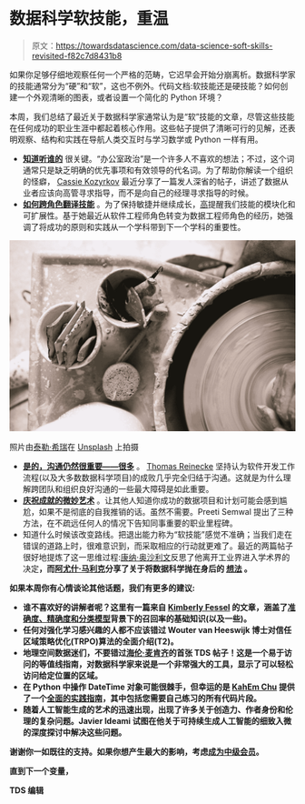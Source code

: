 # 数据科学软技能，重温

> 原文：<https://towardsdatascience.com/data-science-soft-skills-revisited-f82c7d8431b8>

如果你足够仔细地观察任何一个严格的范畴，它迟早会开始分崩离析。数据科学家的技能通常分为“硬”和“软”，这也不例外。代码文档:软技能还是硬技能？如何创建一个外观清晰的图表，或者设置一个简化的 Python 环境？

本周，我们总结了最近关于数据科学家通常认为是“软”技能的文章，尽管这些技能在任何成功的职业生涯中都起着核心作用。这些帖子提供了清晰可行的见解，还表明观察、结构和实践在导航人类交互时与学习数学或 Python 一样有用。

*   [**知道听谁的**](/when-your-manager-isnt-your-best-guide-841f385760b9) 很关键。“办公室政治”是一个许多人不喜欢的想法；不过，这个词通常只是缺乏明确的优先事项和有效领导的代名词。为了帮助你解读一个组织的怪癖， [Cassie Kozyrkov](https://medium.com/u/2fccb851bb5e?source=post_page-----f82c7d8431b8--------------------------------) 最近分享了一篇发人深省的帖子，讲述了数据从业者应该向高管寻求指导，而不是向自己的经理寻求指导的时候。
*   [**如何跨角色翻译技能**](/what-data-engineers-can-learn-from-software-engineers-and-vice-versa-643cade3ef23) 。为了保持敏捷并继续成长，[高](https://medium.com/u/2adc5a07e772?source=post_page-----f82c7d8431b8--------------------------------)提醒我们技能的模块化和可扩展性。基于她最近从软件工程师角色转变为数据工程师角色的经历，她强调了将成功的原则和实践从一个学科带到下一个学科的重要性。

![](img/046fb4815c089a253c153b1da733013a.png)

照片由[泰勒·希瑞](https://unsplash.com/@taylorheeryphoto?utm_source=medium&utm_medium=referral)在 [Unsplash](https://unsplash.com?utm_source=medium&utm_medium=referral) 上拍摄

*   [**是的，沟通仍然很重要——很多**](/software-development-is-almost-100-about-communication-1bb9bc60810f) 。 [Thomas Reinecke](https://medium.com/u/286199bbb1eb?source=post_page-----f82c7d8431b8--------------------------------) 坚持认为软件开发工作流程(以及大多数数据科学项目)的成败几乎完全归结于沟通。这就是为什么理解跨团队和组织良好沟通的一些最大障碍是如此重要。
*   [**庆祝成就的微妙艺术**](/top-3-tools-to-promote-your-work-in-analytics-data-science-7b87d80615fc) 。让其他人知道你成功的数据项目和计划可能会感到尴尬，如果不是彻底的自我推销的话。虽然不需要。Preeti Semwal 提出了三种方法，在不疏远任何人的情况下告知同事重要的职业里程碑。
*   知道什么时候该改变路线。把退出能力称为“软技能”感觉不准确；当我们走在错误的道路上时，很难意识到，而采取相应的行动就更难了。最近的两篇帖子很好地提炼了这一思维过程:[康纳·奥沙利文](https://medium.com/u/4ae48256fb37?source=post_page-----f82c7d8431b8--------------------------------)反思了他离开工业界进入学术界的决定[](/why-i-decided-to-do-a-phd-in-machine-learning-fdee03bb956f)**，而[阿尤什·马利克](https://medium.com/u/1d4ec5c16259?source=post_page-----f82c7d8431b8--------------------------------)分享了关于将数据科学抛在身后的 [**想法**](/today-i-quit-data-sciences-here-are-7-reasons-why-15c29e51d032) 。**

**如果本周你有心情谈论其他话题，我们有更多的建议:**

*   **谁不喜欢好的讲解者呢？这里有一篇来自 [Kimberly Fessel](https://medium.com/u/ad4dcae70eec?source=post_page-----f82c7d8431b8--------------------------------) 的文章，涵盖了[准确度、精确度和分类模型](/accuracy-precision-and-recall-never-forget-again-33e64635780)背景下的召回率的基础知识(以及一些)。**
*   **任何对强化学习感兴趣的人都不应该错过 Wouter van Heeswijk 博士对信任区域策略优化(TRPO)算法的全面介绍(T2)。**
*   **地理空间数据迷们，不要错过[海伦·麦肯齐](https://medium.com/u/1701772dbb74?source=post_page-----f82c7d8431b8--------------------------------)的首张 TDS 帖子！这是一个易于访问的等值线指南，对数据科学家来说是一个非常强大的工具，显示了可以轻松访问给定位置的区域。**
*   **在 Python 中操作 DateTime 对象可能很棘手，但幸运的是 [KahEm Chu](https://medium.com/u/7cc8007b91ef?source=post_page-----f82c7d8431b8--------------------------------) 提供了一个[全面的实践指南](/dealing-with-dates-in-python-1b4069a07a0f)，其中包括您需要自己练习的所有代码片段。**
*   **随着人工智能生成的艺术的迅速出现，出现了许多关于创造力、作者身份和伦理的复杂问题。Javier Ideami 试图在他关于可持续生成人工智能的细致入微的深度探讨中解决这些问题。**

**谢谢你一如既往的支持。如果你想产生最大的影响，考虑[成为中级会员](https://bit.ly/tds-membership)。**

**直到下一个变量，**

**TDS 编辑**